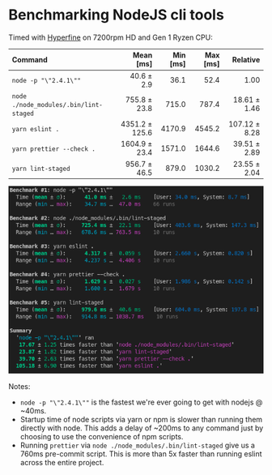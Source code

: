 # Benchmarking NodeJS cli tools

Timed with [Hyperfine](https://github.com/sharkdp/hyperfine) on 7200rpm HD and
Gen 1 Ryzen CPU:

| Command                                |      Mean [ms] | Min [ms] | Max [ms] |      Relative |
| :------------------------------------- | -------------: | -------: | -------: | ------------: |
| `node -p "\"2.4.1\""`                  |     40.6 ± 2.9 |     36.1 |     52.4 |          1.00 |
| `node ./node_modules/.bin/lint-staged` |   755.8 ± 23.8 |    715.0 |    787.4 |  18.61 ± 1.46 |
| `yarn eslint .`                        | 4351.2 ± 125.6 |   4170.9 |   4545.2 | 107.12 ± 8.28 |
| `yarn prettier --check .`              |  1604.9 ± 23.4 |   1571.0 |   1644.6 |  39.51 ± 2.89 |
| `yarn lint-staged`                     |   956.7 ± 46.5 |    879.0 |   1030.2 |  23.55 ± 2.04 |

![benchmark timings](benchmark-timings.png)

Notes:

- `node -p "\"2.4.1\""` is the fastest we're ever going to get
  with nodejs @ ~40ms.
- Startup time of node scripts via yarn or npm is slower than running them
  directly with node. This adds a delay of ~200ms to any command just by choosing to
  use the convenience of npm scripts.
- Running `prettier` via `node ./node_modules/.bin/lint-staged` give us a 760ms
  pre-commit script. This is more than 5x faster than running eslint across the
  entire project.
